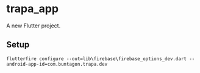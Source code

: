 # trapa_app

A new Flutter project.

## Setup

```
flutterfire configure --out=lib\firebase\firebase_options_dev.dart --android-app-id=com.buntagon.trapa.dev
```
